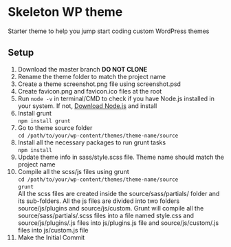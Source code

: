 # Skeleton WP theme
Starter theme to help you jump start coding custom WordPress themes

## Setup
1. Download the master branch **DO NOT CLONE**
2. Rename the theme folder to match the project name
3. Create a theme screenshot.png file using screenshot.psd
4. Create favicon.png and favicon.ico files at the root
5. Run `node -v` in terminal/CMD to check if you have Node.js installed in your system. If not, [Download Node.js](https://nodejs.org/en/) and install
6. Install grunt <br> `npm install grunt`
7. Go to theme source folder <br> `cd /path/to/your/wp-content/themes/theme-name/source`
8. Install all the necessary packages to run grunt tasks <br> `npm install`
9. Update theme info in sass/style.scss file. Theme name should match the project name
10. Compile all the scss/js files using grunt<br>
`cd /path/to/your/wp-content/themes/theme-name/source` <br>
`grunt`<br>
All the scss files are created inside the source/sass/partials/ folder and its sub-folders. All the js files are divided into two folders source/js/plugins and source/js/custom. Grunt will compile all the source/sass/partials/.scss files into a file named style.css and source/js/plugins/.js files into js/plugins.js file and source/js/custom/.js files into js/custom.js file
11. Make the Initial Commit